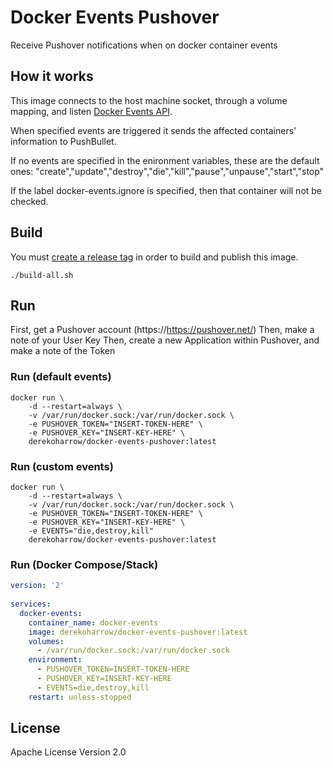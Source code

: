 # Docker Events Pushover
Receive Pushover notifications when on docker container events

## How it works
This image connects to the host machine socket, through a volume mapping, and listen [Docker Events API](https://docs.docker.com/engine/reference/api/docker_remote_api_v1.24/#/monitor-dockers-events).

When specified events are triggered it sends the affected containers' information to PushBullet.  

If no events are specified in the enironment variables, these are the default ones: "create","update","destroy","die","kill","pause","unpause","start","stop"

If the label docker-events.ignore is specified, then that container will not be checked.

## Build
You must [create a release tag](https://git-scm.com/book/en/v2/Git-Basics-Tagging) in order to build and publish this image.
```shell
./build-all.sh
```

## Run
First, get a Pushover account (https://https://pushover.net/)
Then, make a note of your User Key
Then, create a new Application within Pushover, and make a note of the Token

### Run (default events)
```shell
docker run \
    -d --restart=always \
    -v /var/run/docker.sock:/var/run/docker.sock \
    -e PUSHOVER_TOKEN="INSERT-TOKEN-HERE" \
    -e PUSHOVER_KEY="INSERT-KEY-HERE" \
    derekoharrow/docker-events-pushover:latest
```

### Run (custom events)
```shell
docker run \
    -d --restart=always \
    -v /var/run/docker.sock:/var/run/docker.sock \
    -e PUSHOVER_TOKEN="INSERT-TOKEN-HERE" \
    -e PUSHOVER_KEY="INSERT-KEY-HERE" \
    -e EVENTS="die,destroy,kill"
    derekoharrow/docker-events-pushover:latest
```

### Run (Docker Compose/Stack)
```yml
version: '2'
 
services:
  docker-events:
    container_name: docker-events
    image: derekoharrow/docker-events-pushover:latest
    volumes:
      - /var/run/docker.sock:/var/run/docker.sock
    environment:
      - PUSHOVER_TOKEN=INSERT-TOKEN-HERE
      - PUSHOVER_KEY=INSERT-KEY-HERE
      - EVENTS=die,destroy,kill
    restart: unless-stopped

```

## License
Apache License Version 2.0
